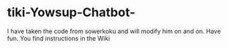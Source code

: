 # tiki-Yowsup-Chatbot-
I have taken the code from sowerkoku and will modify him on and on. Have fun.  You find instructions in the Wiki
